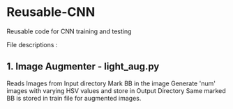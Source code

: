 # Reusable-CNN
Reusable code for CNN training and testing

File descriptions :
  ## 1. Image Augmenter - light_aug.py 
  Reads Images from Input directory
  Mark BB in the image
  Generate 'num' images with varying HSV values and store in Output Directory
  Same marked BB is stored in train file for augmented images.
  
